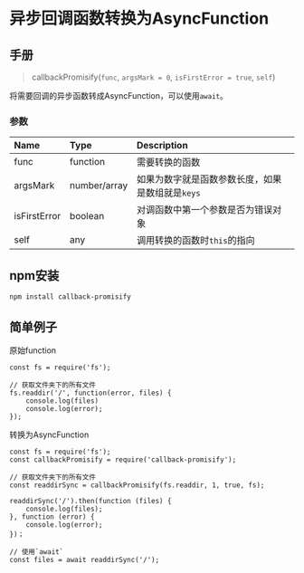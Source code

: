 # 异步回调函数转换为AsyncFunction

## 手册

> callbackPromisify(`func`, `argsMark = 0`, `isFirstError = true`, `self`)

将需要回调的异步函数转成AsyncFunction，可以使用`await`。

### 参数

| Name         | Type         | Description                                      |
| :----------- | :----------- | :----------------------------------------------- |
| func         | function     | 需要转换的函数                                   |
| argsMark     | number/array | 如果为数字就是函数参数长度，如果是数组就是`keys` |
| isFirstError | boolean      | 对调函数中第一个参数是否为错误对象               |
| self         | any          | 调用转换的函数时`this`的指向                     |

## npm安装

```jsvascript
npm install callback-promisify
```

## 简单例子

原始function

```jsvascript
const fs = require('fs');

// 获取文件夹下的所有文件
fs.readdir('/', function(error, files) {
    console.log(files)
    console.log(error);
});
```

转换为AsyncFunction

```jsvascript
const fs = require('fs');
const callbackPromisify = require('callback-promisify');

// 获取文件夹下的所有文件
const readdirSync = callbackPromisify(fs.readdir, 1, true, fs);

readdirSync('/').then(function (files) {
    console.log(files);
}, function (error) {
    console.log(error);
})；

// 使用`await`
const files = await readdirSync('/');
```
